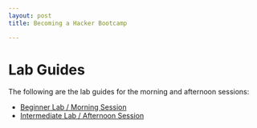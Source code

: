 ```yaml
---
layout: post
title: Becoming a Hacker Bootcamp

---
```



# Lab Guides

The following are the lab guides for the morning and afternoon sessions:

- [Beginner Lab / Morning Session](https://becomingahacker.com/training/lab-guide/BECOMING_A_HACKER_MORNING.pdf)
- [Intermediate Lab / Afternoon Session](https://becomingahacker.com/training/lab-guide/BECOMING_A_HACKER_AFTERNOON.pdf)
